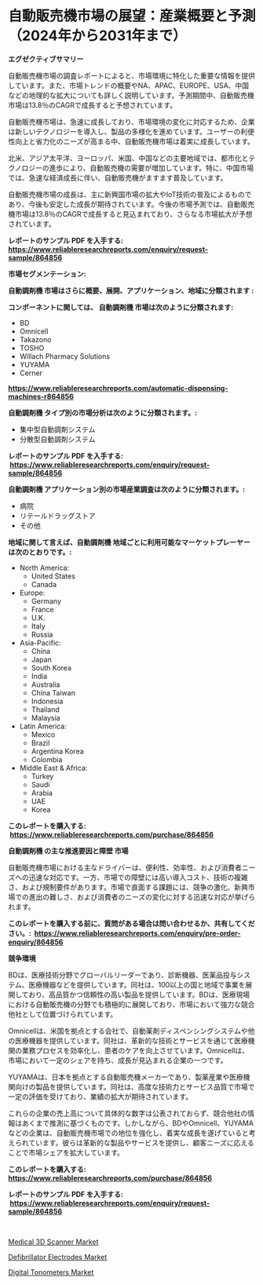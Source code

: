 <p><h1>自動販売機市場の展望：産業概要と予測（2024年から2031年まで）</h1></p><p><strong>エグゼクティブサマリー</strong></p>
<p><p>自動販売機市場の調査レポートによると、市場環境に特化した重要な情報を提供しています。また、市場トレンドの概要やNA、APAC、EUROPE、USA、中国などの地理的な拡大についても詳しく説明しています。予測期間中、自動販売機市場は13.8％のCAGRで成長すると予想されています。</p><p>自動販売機市場は、急速に成長しており、市場環境の変化に対応するため、企業は新しいテクノロジーを導入し、製品の多様化を進めています。ユーザーの利便性向上と省力化のニーズが高まる中、自動販売機市場は着実に成長しています。</p><p>北米、アジア太平洋、ヨーロッパ、米国、中国などの主要地域では、都市化とテクノロジーの進歩により、自動販売機の需要が増加しています。特に、中国市場では、急速な経済成長に伴い、自動販売機がますます普及しています。</p><p>自動販売機市場の成長は、主に新興国市場の拡大やIoT技術の普及によるものであり、今後も安定した成長が期待されています。今後の市場予測では、自動販売機市場は13.8％のCAGRで成長すると見込まれており、さらなる市場拡大が予想されています。</p></p>
<p><strong>レポートのサンプル PDF を入手する: <a href="https://www.reliableresearchreports.com/enquiry/request-sample/864856">https://www.reliableresearchreports.com/enquiry/request-sample/864856</a></strong></p>
<p><strong>市場セグメンテーション:</strong></p>
<p><strong> 自動調剤機 市場はさらに概要、展開、アプリケーション、地域に分類されます :</strong></p>
<p><strong>コンポーネントに関しては、 自動調剤機 市場は次のように分類されます: &nbsp;</strong></p>
<p><ul><li>BD</li><li>Omnicell</li><li>Takazono</li><li>TOSHO</li><li>Willach Pharmacy Solutions</li><li>YUYAMA</li><li>Cerner</li></ul></p>
<p><strong><a href="https://www.reliableresearchreports.com/automatic-dispensing-machines-r864856">https://www.reliableresearchreports.com/automatic-dispensing-machines-r864856</a></strong></p>
<p><strong> 自動調剤機 タイプ別の市場分析は次のように分類されます。:</strong></p>
<p><ul><li>集中型自動調剤システム</li><li>分散型自動調剤システム</li></ul></p>
<p><strong>レポートのサンプル PDF を入手する: &nbsp;<a href="https://www.reliableresearchreports.com/enquiry/request-sample/864856">https://www.reliableresearchreports.com/enquiry/request-sample/864856</a></strong></p>
<p><strong> 自動調剤機 アプリケーション別の市場産業調査は次のように分類されます。:</strong></p>
<p><ul><li>病院</li><li>リテールドラッグストア</li><li>その他</li></ul></p>
<p><strong>地域に関して言えば、自動調剤機 地域ごとに利用可能なマーケットプレーヤーは次のとおりです。:</strong></p>
<p><ul>
    <li>
        North America:
        <ul>
            <li>United States</li>
            <li>Canada</li>
        </ul>
    </li>
    <li>
        Europe:
        <ul>
            <li>Germany</li>
            <li>France</li>
            <li>U.K.</li>
            <li>Italy</li>
            <li>Russia</li>
        </ul>
    </li>
    <li>
        Asia-Pacific:
        <ul>
            <li>China</li>
            <li>Japan</li>
            <li>South Korea</li>
            <li>India</li>
            <li>Australia</li>
            <li>China Taiwan</li>
            <li>Indonesia</li>
            <li>Thailand</li>
            <li>Malaysia</li>
        </ul>
    </li>
    <li>
        Latin America:
        <ul>
            <li>Mexico</li>
            <li>Brazil</li>
            <li>Argentina Korea</li>
            <li>Colombia</li>
        </ul>
    </li>
    <li>
        Middle East & Africa:
        <ul>
            <li>Turkey</li>
            <li>Saudi</li>
            <li>Arabia</li>
            <li>UAE</li>
            <li>Korea</li>
        </ul>
    </li>
    </ul></p>
<p><strong>このレポートを購入する: &nbsp;<a href="https://www.reliableresearchreports.com/purchase/864856">https://www.reliableresearchreports.com/purchase/864856</a></strong></p>
<p><strong>自動調剤機 の主な推進要因と障壁 市場</strong></p>
<p><p>自動販売機市場における主なドライバーは、便利性、効率性、および消費者ニーズへの迅速な対応です。一方、市場での障壁には高い導入コスト、技術の複雑さ、および規制要件があります。市場で直面する課題には、競争の激化、新興市場での進出の難しさ、および消費者のニーズの変化に対する迅速な対応が挙げられます。</p></p>
<p><strong>このレポートを購入する前に、質問がある場合は問い合わせるか、共有してください。:&nbsp; <a href="https://www.reliableresearchreports.com/enquiry/pre-order-enquiry/864856">https://www.reliableresearchreports.com/enquiry/pre-order-enquiry/864856</a></strong></p>
<p><strong>競争環境</strong></p>
<p><p>BDは、医療技術分野でグローバルリーダーであり、診断機器、医薬品投与システム、医療機器などを提供しています。同社は、100以上の国と地域で事業を展開しており、高品質かつ信頼性の高い製品を提供しています。BDは、医療現場における自動販売機の分野でも積極的に展開しており、市場において強力な競合他社として位置づけられています。</p><p>Omnicellは、米国を拠点とする会社で、自動薬剤ディスペンシングシステムや他の医療機器を提供しています。同社は、革新的な技術とサービスを通じて医療機関の業務プロセスを効率化し、患者のケアを向上させています。Omnicellは、市場において一定のシェアを持ち、成長が見込まれる企業の一つです。</p><p>YUYAMAは、日本を拠点とする自動販売機メーカーであり、製薬産業や医療機関向けの製品を提供しています。同社は、高度な技術力とサービス品質で市場で一定の評価を受けており、業績の拡大が期待されています。</p><p>これらの企業の売上高について具体的な数字は公表されておらず、競合他社の情報はあくまで推測に基づくものです。しかしながら、BDやOmnicell、YUYAMAなどの企業は、自動販売機市場での地位を強化し、着実な成長を遂げていると考えられています。彼らは革新的な製品やサービスを提供し、顧客ニーズに応えることで市場シェアを拡大しています。</p></p>
<p><strong>このレポートを購入する: &nbsp; <a href="https://www.reliableresearchreports.com/purchase/864856">https://www.reliableresearchreports.com/purchase/864856</a></strong></p>
<p><strong>レポートのサンプル PDF を入手する: &nbsp;<a href="https://www.reliableresearchreports.com/enquiry/request-sample/864856">https://www.reliableresearchreports.com/enquiry/request-sample/864856</a></strong><strong></strong></p>
<p>&nbsp;</p>
<p><p><a href="https://summer-dogwood-3e9.notion.site/Decoding-Medical-3D-Scanner-Market-Metrics-Market-Share-Trends-and-Growth-Patterns-3c36ecf433c149b5ae7f606326c042e8">Medical 3D Scanner Market</a></p><p><a href="https://forested-sushi-9b0.notion.site/Defibrillator-Electrodes-Market-Size-and-Market-Trends-Complete-Industry-Overview-2024-to-2031-902c89478d8b4e358901f7a14079e193">Defibrillator Electrodes Market</a></p><p><a href="https://lydian-appliance-61d.notion.site/Digital-Tonometers-Market-Size-and-Market-Trends-Complete-Industry-Overview-2024-to-2031-62c9e5b07f6846d09fc63452ff937819">Digital Tonometers Market</a></p></p>